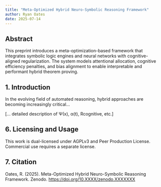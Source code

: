 ```yaml
---
title: "Meta-Optimized Hybrid Neuro-Symbolic Reasoning Framework"
author: Ryan Oates
date: 2025-07-14
---
```


## Abstract

This preprint introduces a meta-optimization-based framework that integrates symbolic logic engines and neural networks with cognitive-aligned regularization. The system models attentional allocation, cognitive efficiency penalties, and bias alignment to enable interpretable and performant hybrid theorem proving.

## 1. Introduction

In the evolving field of automated reasoning, hybrid approaches are becoming increasingly critical...

[... detailed description of Ψ(x), α(t), Rcognitive, etc.]

## 6. Licensing and Usage

This work is dual-licensed under AGPLv3 and Peer Production License. Commercial use requires a separate license.

## 7. Citation

Oates, R. (2025). Meta-Optimized Hybrid Neuro-Symbolic Reasoning Framework. Zenodo. https://doi.org/10.XXXX/zenodo.XXXXXXX

